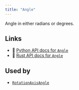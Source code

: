 ```yaml
---
title: "Angle"
---
```


Angle in either radians or degrees.


## Links
 * 🐍 [Python API docs for `Angle`](https://ref.rerun.io/docs/python/nightly/common/datatypes#rerun.datatypes.Angle)
 * 🦀 [Rust API docs for `Angle`](https://docs.rs/rerun/0.9.0-alpha.10/rerun/datatypes/enum.Angle.html)


## Used by

* [`RotationAxisAngle`](../datatypes/rotation_axis_angle.md)
